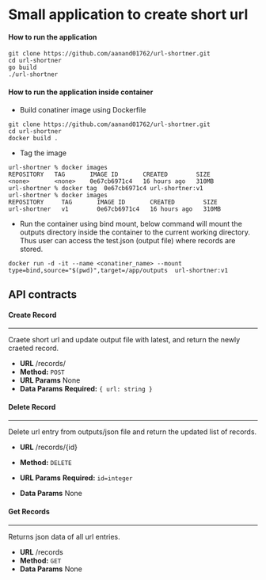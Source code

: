 # Small application to create short url

#### How to run the application
```
git clone https://github.com/aanand01762/url-shortner.git
cd url-shortner
go build
./url-shortner
```

#### How to run the application inside container
* Build conatiner image using Dockerfile
```
git clone https://github.com/aanand01762/url-shortner.git
cd url-shortner
docker build .
```
* Tag the image
```
url-shortner % docker images
REPOSITORY   TAG       IMAGE ID       CREATED        SIZE
<none>       <none>    0e67cb6971c4   16 hours ago   310MB
url-shortner % docker tag  0e67cb6971c4 url-shortner:v1
url-shortner % docker images
REPOSITORY     TAG       IMAGE ID       CREATED        SIZE
url-shortner   v1        0e67cb6971c4   16 hours ago   310MB
```
* Run the container using bind mount, below command will mount the outputs directory inside the container to the current working directory. Thus user can access the test.json (output file) where records are stored. 
```
docker run -d -it --name <conatiner_name> --mount type=bind,source="$(pwd)",target=/app/outputs  url-shortner:v1
```


## API contracts

#### Create Record
---
  Craete short url and update output file with latest, and return the newly craeted record.
* **URL**
  /records/
* **Method:**
  `POST`
*  **URL Params**
   None
* **Data Params**
   **Required:**
    `{
        url: string
     }`    
  
#### Delete Record
---
  Delete url entry from outputs/json file and return the updated list of records.
* **URL**
  /records/{id}
* **Method:**
  `DELETE`
  
*  **URL Params**
   **Required:**
   `id=integer`
* **Data Params**
  None
  
#### Get Records
---
  Returns json data of all url entries.
* **URL**
  /records
* **Method:**
  `GET`
* **Data Params**
  None

